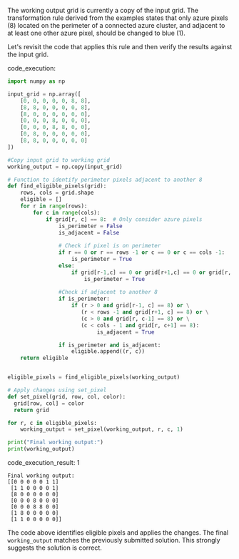 The working output grid is currently a copy of the input grid.  The transformation rule derived from the examples states that only azure pixels (8) located on the perimeter of a connected azure cluster, and adjacent to at least one other azure pixel, should be changed to blue (1).

Let's revisit the code that applies this rule and then verify the results against the input grid.


code_execution:
```python
import numpy as np

input_grid = np.array([
    [0, 0, 0, 0, 0, 8, 8],
    [8, 8, 0, 0, 0, 0, 8],
    [8, 0, 0, 0, 0, 0, 0],
    [0, 0, 0, 8, 0, 0, 0],
    [0, 0, 0, 8, 8, 0, 0],
    [0, 8, 0, 0, 0, 0, 0],
    [8, 8, 0, 0, 0, 0, 0]
])

#Copy input grid to working grid
working_output = np.copy(input_grid)

# Function to identify perimeter pixels adjacent to another 8
def find_eligible_pixels(grid):
    rows, cols = grid.shape
    eligible = []
    for r in range(rows):
        for c in range(cols):
            if grid[r, c] == 8:  # Only consider azure pixels
                is_perimeter = False
                is_adjacent = False
                
                # Check if pixel is on perimeter
                if r == 0 or r == rows -1 or c == 0 or c == cols -1:
                    is_perimeter = True
                else:
                    if grid[r-1,c] == 0 or grid[r+1,c] == 0 or grid[r, c-1] == 0 or grid[r, c+1] == 0:
                        is_perimeter = True
                
                #Check if adjacent to another 8
                if is_perimeter:
                    if (r > 0 and grid[r-1, c] == 8) or \
                       (r < rows -1 and grid[r+1, c] == 8) or \
                       (c > 0 and grid[r, c-1] == 8) or \
                       (c < cols - 1 and grid[r, c+1] == 8):
                            is_adjacent = True

                if is_perimeter and is_adjacent:
                    eligible.append((r, c))
    return eligible


eligible_pixels = find_eligible_pixels(working_output)

# Apply changes using set_pixel
def set_pixel(grid, row, col, color):
  grid[row, col] = color
  return grid

for r, c in eligible_pixels:
    working_output = set_pixel(working_output, r, c, 1)

print("Final working output:")
print(working_output)
```
code_execution_result: 1
```
Final working output:
[[0 0 0 0 0 1 1]
 [1 1 0 0 0 0 1]
 [8 0 0 0 0 0 0]
 [0 0 0 8 0 0 0]
 [0 0 0 8 8 0 0]
 [1 8 0 0 0 0 0]
 [1 1 0 0 0 0 0]]
```

The code above identifies eligible pixels and applies the changes. The final `working_output` matches the previously submitted solution.  This strongly suggests the solution is correct.




